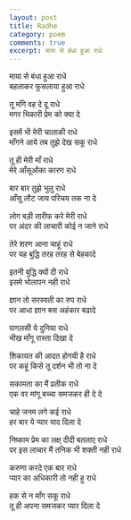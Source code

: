 ```yaml
---
layout: post
title: Radhe
category: poem
comments: true
excerpt: माया से बंधा हुआ राधे 
---
```


माया से बंधा हुआ राधे    
बहलाकर फुसलाया हुआ राधे 

तू माँगे वह दे दू राधे  
मगर भिकारी प्रेम को क्या दे 

इसमें भी मेरी चालाकी राधे   
माँगने आये तब तुझे देख सकू राधे 

तू ही मेरी माँ राधे   
मेरे आँसूओंका कारण राधे 

बार बार तुझे भुलु राधे   
आँसू लौट जाय परिचय तक ना दे 

लोग बड़ी तारीफ करे मेरी राधे   
पर अंदर की लाचारी कोई न जाने राधे 

तेरे शरण आना चाहूं राधे   
पर यह बुद्धि तरह तरह से बेहकादे  

इतनी बुद्धि क्यों दी राधे   
इसमे भोलापन नही राधे 

ज्ञान तो सरस्वती का रुप राधे    
पर आधा ज्ञान बस अहंकार बढादे 

पागलसी ये दुनिया राधे   
भीख माँगू  रास्ता दिखा दे 

शिकायत की आदत होगयी है राधे   
पर कहूं किसे तू दर्शन भी तो ना दे 

सकामता का मैं प्रतीक राधे   
एक वर मांगू बच्चा समजकर ही दे दे 

चाहे जनम लगे कई राधे   
हर बार ये प्यार याद दिला दे 

निष्काम प्रेम का लक्ष् दीदी बतलाए राधे   
पर इस लाचार  मैं तनिक भी शक्ती नही राधे 

करुणा करदे एक बार राधे   
प्यार का अधिकारी तो नही हु राधे 

हक से न माँग सकू राधे   
तू ही अपना समजकर प्यार दिला दे 
